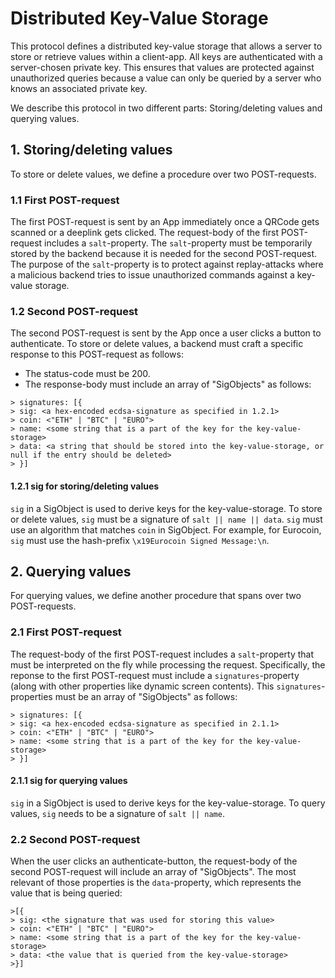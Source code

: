 # Distributed Key-Value Storage

This protocol defines a distributed key-value storage that allows a server to store or retrieve values within a client-app.
All keys are authenticated with a server-chosen private key.
This ensures that values are protected against unauthorized queries because a value can only be queried by a server who knows an associated private key.

We describe this protocol in two different parts: Storing/deleting values and querying values.

## 1. Storing/deleting values

To store or delete values, we define a procedure over two POST-requests.

### 1.1 First POST-request

The first POST-request is sent by an App immediately once a QRCode gets scanned or a deeplink gets clicked.
The request-body of the first POST-request includes a `salt`-property. The `salt`-property must be temporarily stored by the backend because it is needed for the second POST-request. The purpose of the `salt`-property is to protect against replay-attacks where a malicious backend tries to issue unauthorized commands against a key-value storage.

### 1.2 Second POST-request

The second POST-request is sent by the App once a user clicks a button to authenticate.
To store or delete values, a backend must craft a specific response to this POST-request as follows:

- The status-code must be 200.
- The response-body must include an array of "SigObjects" as follows:

```plain
> signatures: [{
> sig: <a hex-encoded ecdsa-signature as specified in 1.2.1>
> coin: <"ETH" | "BTC" | "EURO">
> name: <some string that is a part of the key for the key-value-storage>
> data: <a string that should be stored into the key-value-storage, or null if the entry should be deleted>
> }]
```

#### 1.2.1 sig for storing/deleting values

`sig` in a SigObject is used to derive keys for the key-value-storage.
To store or delete values, `sig` must be a signature of `salt || name || data`.
`sig` must use an algorithm that matches `coin` in SigObject.
For example, for Eurocoin, `sig` must use the hash-prefix `\x19Eurocoin Signed Message:\n`.

## 2. Querying values

For querying values, we define another procedure that spans over two POST-requests.

### 2.1 First POST-request

The request-body of the first POST-request includes a `salt`-property that must be interpreted on the fly while processing the request.
Specifically, the reponse to the first POST-request must include a `signatures`-property (along with other properties like dynamic screen contents).
This `signatures`-properties must be an array of "SigObjects" as follows:

```plain
> signatures: [{
> sig: <a hex-encoded ecdsa-signature as specified in 2.1.1>
> coin: <"ETH" | "BTC" | "EURO">
> name: <some string that is a part of the key for the key-value-storage>
> }]
```

#### 2.1.1 sig for querying values

`sig` in a SigObject is used to derive keys for the key-value-storage.
To query values, `sig` needs to be a signature of `salt || name`.

### 2.2 Second POST-request

When the user clicks an authenticate-button, the request-body of the second POST-request will include an array of "SigObjects".
The most relevant of those properties is the `data`-property, which represents the value that is being queried:

```plain
>[{
> sig: <the signature that was used for storing this value>
> coin: <"ETH" | "BTC" | "EURO">
> name: <some string that is a part of the key for the key-value-storage>
> data: <the value that is queried from the key-value-storage>
>}]
```
